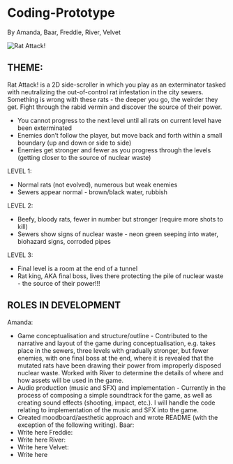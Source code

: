 # Coding-Prototype
By Amanda, Baar, Freddie, River, Velvet

![Rat Attack!](https://github.com/zmwf129/epic-win-side-scroller/assets/149950646/3920be53-363b-4d83-b6e2-7ceecf4efde8)

## THEME: 
Rat Attack! is a 2D side-scroller in which you play as an exterminator tasked with neutralizing the out-of-control rat infestation in the city sewers. Something is wrong with these rats - the deeper you go, the weirder they get. Fight through the rabid vermin and discover the source of their power.

- You cannot progress to the next level until all rats on current level have been exterminated
- Enemies don’t follow the player, but move back and forth within a small boundary (up and down or side to side)
- Enemies get stronger and fewer as you progress through the levels (getting closer to the source of nuclear waste)

LEVEL 1:
- Normal rats (not evolved), numerous but weak enemies
- Sewers appear normal - brown/black water, rubbish

LEVEL 2:
- Beefy, bloody rats, fewer in number but stronger (require more shots to kill)
- Sewers show signs of nuclear waste - neon green seeping into water, biohazard signs, corroded pipes

LEVEL 3:
- Final level is a room at the end of a tunnel
- Rat king, AKA final boss, lives there protecting the pile of nuclear waste - the source of their power!!!

## ROLES IN DEVELOPMENT
Amanda: 
- Game conceptualisation and structure/outline - Contributed to the narrative and layout of the game during conceptualisation, e.g. takes place in the sewers, three levels with gradually stronger, but fewer enemies, with one final boss at the end, where it is revealed that the mutated rats have been drawing their power from improperly disposed nuclear waste. Worked with River to determine the details of where and how assets will be used in the game.
- Audio production (music and SFX) and implementation - Currently in the process of composing a simple soundtrack for the game, as well as creating sound effects (shooting, impact, etc.). I will handle the code relating to implementation of the music and SFX into the game.
- Created moodboard/aesthetic approach and wrote README (with the exception of the following writing).
Baar:
- Write here
Freddie:
- Write here
River:
- Write here
Velvet:
- Write here
